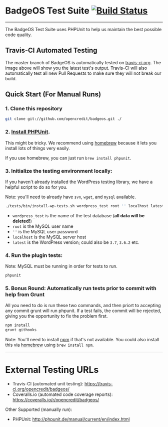 # BadgeOS Test Suite [![Build Status](https://travis-ci.org/opencredit/badgeos.png?branch=master)](https://travis-ci.org/opencredit/badgeos) #

-------------------------

The BadgeOS Test Suite uses PHPUnit to help us maintain the best possible code quality.

Travis-CI Automated Testing
-----------

The master branch of BadgeOS is automatically tested on [travis-ci.org](http://travis-ci.org). The image above will show you the latest test's output. Travis-CI will also automatically test all new Pull Requests to make sure they will not break our build.

Quick Start (For Manual Runs)
-----------------------------

### 1. Clone this repository
```bash
git clone git://github.com/opencredit/badgeos.git ./
```

### 2. [Install PHPUnit](https://github.com/sebastianbergmann/phpunit#installation).
This might be tricky. We recommend using [homebrew](http://brew.sh/) because it lets you install lots of things very easily.

If you use homebrew, you can just run `brew install phpunit`.

### 3. Initialize the testing environment locally:
If you haven't already installed the WordPress testing library, we have a helpful script to do so for you.

Note: you'll need to already have `svn`, `wget`, and `mysql` available.

```bash
./tests/bin/install-wp-tests.sh wordpress_test root '' localhost latest
```
* `wordpress_test` is the name of the test database (**all data will be deleted!**)
* `root` is the MySQL user name
* `''` is the MySQL user password
* `localhost` is the MySQL server host
* `latest` is the WordPress version; could also be `3.7`, `3.6.2` etc.

### 4. Run the plugin tests:
Note: MySQL must be running in order for tests to run.
```bash
phpunit
```

### 5. Bonus Round: Automatically run tests prior to commit with help from Grunt
All you need to do is run these two commands, and then priort to accepting any commit grunt will run phpunit.
If a test fails, the commit will be rejected, giving you the opportunity to fix the problem first.

```bash
npm install
grunt githooks
```
Note: You'll need to install [npm](https://www.npmjs.org/) if that's not available. You could also install this via [homebrew](http://brew.sh/) using `brew install npm`.

-------------------------

# External Testing URLs #
* Travis-CI (automated unit testing): https://travis-ci.org/opencredit/badgeos/
* Coveralls.io (automated code coverage reports): https://coveralls.io/r/opencredit/badgeos/

Other Supported (manually run):
* PHPUnit: http://phpunit.de/manual/current/en/index.html
